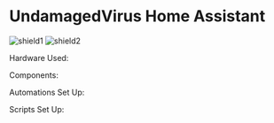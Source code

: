 # UndamagedVirus Home Assistant 
![shield1](https://img.shields.io/github/last-commit/UndamagedVirus/Home-AssistantConfig.svg "last-commit")
![shield2](https://img.shields.io/github/commit-activity/m/UndamagedVirus/Home-AssistantConfig "commit-activity")

Hardware Used:

Components:

Automations Set Up:

Scripts Set Up:
